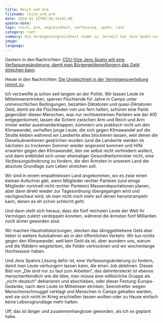 ```yaml
---
title: Reich und Arm
filename: reich_und_arm
date: 2024-01-15T06:56:14+01:00
update-date:
tags: reich, arm, ungleichheit, verfassung, spahn, rant
category: rant
summary: Die Vermögensungleichheit nimmt zu. Derweil hat Jens Spahn nichts besseres zu tun als eine Verfassungsänderung zu fordern, damit die Ärmsten Leute in Deutschland noch weniger Geld mehr bekommen.
image:
language:
---
```


Gestern in den Nachrichten: [CDU-Vize Jens Spahn will eine Verfassungsänderung, damit man Bürgergeldempfängern das Geld streichen kann](https://www.tagesschau.de/inland/innenpolitik/spahn-buergergeld-100.html).

Heute in den Nachrichten: [Die Ungleichheit in der Vermögensverteilung nimmt zu](https://www.tagesschau.de/wirtschaft/weltwirtschaft/oxfam-studie-reichtum-armut-100.html).

Ich verzweifle ja schon seit langem an der Politik. Wir lassen Leute im Mittelmeerertrinken, sperren Flüchtende für Jahre in Camps unter unmenschlichen Bedingungen, bezahlen Diktatoren und quasi-Diktatoren Geld, damit sie die Flüchtenden von uns fern halten, schüren eine Panik gegenüber diesen Menschen, was nur rechtsextremen Parteien wie der AfD entgegenkommt, lassen die Schere zwischen Arm und Reich und Arm immer weiter auseinanderklappen, kümmern uns praktisch nicht um den Klimawandel, verhaften junge Leute, die sich gegen Klimawandel auf die Straße kleben während wir Landwirte alles blockieren lassen, weil denen die Dieselsubventionen gestrichen wurden (und die Landwirte werden im nächsten zu trockenen Sommer wieder angerannt kommen und Hilfe erwarten gegen den Klimawandel, den sie selbst nicht verhindern wollen), und dann entblödet sich unser ehemaliger Gesundheitsminister nicht, eine _Verfassungsänderung_ zu fordern, die den Ärmsten in unserem Land die absolute Grundlage zum Leben streichen soll.

Wir sind in einem empathielosen Land angekommen, wo es zwar einen kleinen Aufschrei gibt, wenn Mitglieder rechter Parteien (und einige Mitglieder nominell nicht rechter Parteien) Massendeportationen planen, aber dann direkt wieder zur Tagesordnung übergegangen wird und nachgeschaut wird, ob man nicht noch mehr auf denen herumtrampeln kann, denen es eh schon schlecht geht.

Und dann stellt sich heraus, dass die fünf reichsten Leute der Welt ihr Vermögen zuletzt verdoppeln konnten, während die ärmsten fünf Milliarden noch ärmer geworden sind.

Wir machen Haushaltskürzungen, stecken das übriggebliebene Geld aber lieber in weitere Autobahnen als in den öffentlichen Verkehr. Wir tun nichts gegen den Klimawandel, weil kein Geld da ist, aber wundern uns, warum und die Wäldern wegsterben, die Felder vertrocknen und wir wochenlange Hochwasser haben.

Und Jens Spahns Lösung dafür ist, eine Verfassungsänderung zu fordern, damit man Leute verhungern lassen kann, die einen Job ablehnen. Dieses Bild von „Die sind nur zu faul zum Arbeiten“, das dahintersteckt ist ebenso menschenfeindlich wie die Idee, man müsse eine willkürliche Gruppe als „nicht-deutsch“ deklarieren und abschieben, oder dieser Festung-Europa-Gedanke, nach dem Leute im Mittelmeer etrinken, Seenotretter wegen Menschenschmuggel verklagt und Menschen in Camps gehalten werden, weil sie sich nicht im Krieg erschießen lassen wollten oder zu Hause einfach keine Lebensgrundlage mehr hatten.

Uff, das ist länger und zusammenhangloser geworden, als ich es geplant habe.

